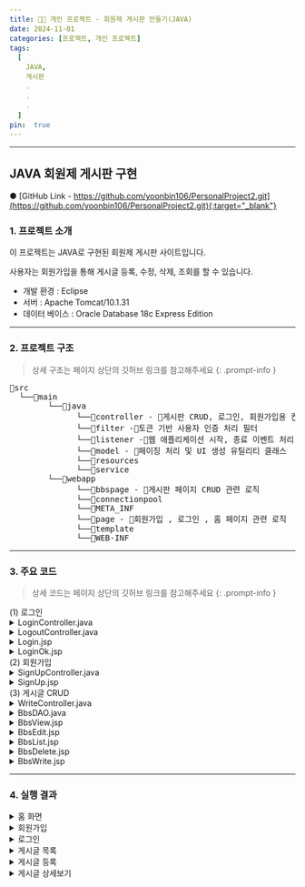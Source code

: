 ```yaml
---
title: 🧑‍💻 개인 프로젝트 - 회원제 게시판 만들기(JAVA)
date: 2024-11-01
categories: [프로젝트, 개인 프로젝트]
tags:
  [
    JAVA,
    게시판
    .
    .
    .
  ]
pin:  true
---
```


---

## <span class="centered-title">**JAVA 회원제 게시판 구현**</span>

● [GitHub Link - https://github.com/yoonbin106/PersonalProject2.git](https://github.com/yoonbin106/PersonalProject2.git){:target="_blank"}

### <span class="larger-text">1. **프로젝트 소개**</span>

이 프로젝트는 JAVA로 구현된 회원제 게시판 사이트입니다.

사용자는 회원가입을 통해 게시글 등록, 수정, 삭제, 조회를 할 수 있습니다.

- 개발 환경 : Eclipse
- 서버 : Apache Tomcat/10.1.31
- 데이터 베이스 : Oracle Database 18c Express Edition

---

### <span class="larger-text">2. **프로젝트 구조**</span>
> 상세 구조는 페이지 상단의 깃허브 링크를 참고해주세요
{: .prompt-info }

<pre class = "structure">
📁src
&nbsp;&nbsp;└──📁main
    &nbsp;&nbsp;&nbsp;&nbsp;└──📁java
          &nbsp;&nbsp;&nbsp;&nbsp;└──📁controller - 📄게시판 CRUD, 로그인, 회원가입용 컨트롤러
          &nbsp;&nbsp;&nbsp;&nbsp;└──📁filter -📄토큰 기반 사용자 인증 처리 필터
          &nbsp;&nbsp;&nbsp;&nbsp;└──📁listener -📄웹 애플리케이션 시작, 종료 이벤트 처리 리스너
          &nbsp;&nbsp;&nbsp;&nbsp;└──📁model - 📄페이징 처리 및 UI 생성 유틸리티 클래스
          &nbsp;&nbsp;&nbsp;&nbsp;└──📁resources
          &nbsp;&nbsp;&nbsp;&nbsp;└──📁service
    &nbsp;&nbsp;&nbsp;&nbsp;└──📁webapp
          &nbsp;&nbsp;&nbsp;&nbsp;└──📁bbspage - 📄게시판 페이지 CRUD 관련 로직 
          &nbsp;&nbsp;&nbsp;&nbsp;└──📁connectionpool
          &nbsp;&nbsp;&nbsp;&nbsp;└──📁META_INF
          &nbsp;&nbsp;&nbsp;&nbsp;└──📁page - 📄회원가입 , 로그인 , 홈 페이지 관련 로직
          &nbsp;&nbsp;&nbsp;&nbsp;└──📁template 
          &nbsp;&nbsp;&nbsp;&nbsp;└──📁WEB-INF
</pre>

---

### <span class="larger-text">3. **주요 코드**</span>

> 상세 코드는 페이지 상단의 깃허브 링크를 참고해주세요
{: .prompt-info }

<div class="little-one">
<span class="little-title">(1) 로그인</span>
</div>
<details>
<summary class="custom-summary2">LoginController.java</summary>
<div class = "toggle-content">
<pre class = "code-box">
<code class = "language-java">
package controller.login;

import java.io.IOException;

import jakarta.servlet.ServletException;
import jakarta.servlet.annotation.WebServlet;
import jakarta.servlet.http.Cookie;
import jakarta.servlet.http.HttpServlet;
import jakarta.servlet.http.HttpServletRequest;
import jakarta.servlet.http.HttpServletResponse;
import jakarta.servlet.http.HttpSession;

import model.user.UserDAO;

@WebServlet("/LoginController")
public class LoginController extends HttpServlet {
    private static final long serialVersionUID = 1L;

    protected void doPost(HttpServletRequest request, HttpServletResponse response) throws ServletException, IOException {
        request.setCharacterEncoding("UTF-8");

        String username = request.getParameter("username");
        String password = request.getParameter("password");

        // 간단한 유효성 검사 (비밀번호 확인은 UserDAO에서 처리)
        if (username == null || username.trim().isEmpty() || password == null || password.isEmpty()) {
            handleError(request, response, "아이디와 비밀번호를 모두 입력하세요");
            return;
        }

        UserDAO userDAO = new UserDAO();

        // 아이디와 비밀번호 검증
        if (userDAO.validateUser(username, password)) {
            // 인증 성공 시 토큰 발급
            String token = userDAO.issueToken(username);
            Cookie tokenCookie = new Cookie("token", token);
            tokenCookie.setMaxAge(60 * 60 * 24 * 7); // 쿠키 유효기간 설정 (예: 7일)
            response.addCookie(tokenCookie);

            // HttpSession을 이용하여 username을 세션에 저장
            HttpSession session = request.getSession();
            request.getSession().setAttribute("token", token);
            session.setAttribute("token", token);
            session.setAttribute("username", username);

            // 로그인 성공 후 이동할 페이지로 리다이렉트
            response.sendRedirect(request.getContextPath() + "/page/LoginOk.jsp");
        } else {
            // 인증 실패 시 에러 메시지 출력
            handleError(request, response, "아이디 또는 비밀번호가 잘못되었습니다");
        }
    }

    private void handleError(HttpServletRequest request, HttpServletResponse response, String message) throws ServletException, IOException {
        request.setAttribute("errorMessage", message);
        request.getRequestDispatcher("/page/Login.jsp").forward(request, response);
    }
}
</code>
</pre>
</div>
</details>
<details>
<summary class="custom-summary2">LogoutController.java</summary>
<div class = "toggle-content">
<pre class = "code-box">
<code class = "language-java">
package controller.login;

import java.io.IOException;

import jakarta.servlet.ServletException;
import jakarta.servlet.annotation.WebServlet;
import jakarta.servlet.http.Cookie;
import jakarta.servlet.http.HttpServlet;
import jakarta.servlet.http.HttpServletRequest;
import jakarta.servlet.http.HttpServletResponse;

@WebServlet("/LogoutController")
public class LogoutController extends HttpServlet {
    private static final long serialVersionUID = 1L;

    protected void doPost(HttpServletRequest request, HttpServletResponse response) throws ServletException, IOException {
        // 세션 및 쿠키 초기화
        request.getSession().invalidate(); // 세션 무효화
        
        // 토큰 쿠키 삭제
        Cookie[] cookies = request.getCookies();
        if (cookies != null) {
            for (Cookie cookie : cookies) {
                if (cookie.getName().equals("token")) {
                    cookie.setMaxAge(0); // 쿠키 유효기간을 0으로 설정하여 삭제
                    response.addCookie(cookie);
                    break;
                }
            }
        }

        // 로그아웃 후 리다이렉트
        response.sendRedirect(request.getContextPath() + "/page/Login.jsp");
    }

    protected void doGet(HttpServletRequest request, HttpServletResponse response) throws ServletException, IOException {
        doPost(request, response); // GET 요청을 POST로 전환하여 처리
    }
}
</code>
</pre>
</div>
</details>

<details>
<summary class="custom-summary2">Login.jsp</summary>
<div class = "toggle-content">
<pre class = "code-box">
<code class = "language-java">
&lt;%@ page language=&quot;java&quot; contentType=&quot;text/html; charset=UTF-8&quot; pageEncoding=&quot;UTF-8&quot; %&gt;
&lt;%@ taglib prefix=&quot;c&quot; uri=&quot;http://java.sun.com/jsp/jstl/core&quot; %&gt;

&lt;!DOCTYPE html&gt;
&lt;html&gt;
&lt;head&gt;
    &lt;jsp:include page=&quot;/template/Config.jsp&quot; /&gt;
    &lt;title&gt;Login&lt;/title&gt;
    &lt;script&gt;
        document.addEventListener(&#39;DOMContentLoaded&#39;, function() {
            var errorMsg = &#39;&lt;%= request.getAttribute(&quot;errorMsg&quot;) %&gt;&#39;;
            if (errorMsg &amp;&amp; errorMsg !== &#39;null&#39;) {
                alert(errorMsg);
            }
        });
    &lt;/script&gt;
&lt;/head&gt;
&lt;body&gt;
    &lt;div class=&quot;container&quot;&gt;
        &lt;div class=&quot;container-fluid&quot;&gt;
            &lt;jsp:include page=&quot;/template/Header.jsp&quot; /&gt;
            &lt;div class=&quot;p-5 bg-success text-white&quot;&gt;
                &lt;h1 style=&quot;font-weight: bold;&quot;&gt;로그인&lt;/h1&gt;
            &lt;/div&gt;
            &lt;fieldset class=&quot;border rounded-3 p-3 text-center mt-3 mb-3&quot;&gt;
                &lt;legend class=&quot;float-none w-auto px-3&quot; style=&quot;font-weight: bold;&quot;&gt;로그인 정보를 입력하세요&lt;/legend&gt;
                &lt;form class=&quot;needs-validation&quot; action=&quot;${pageContext.request.contextPath}/LoginController&quot; method=&quot;post&quot;&gt;
                    &lt;div class=&quot;row justify-content-center&quot;&gt;
                        &lt;div class=&quot;col-md-8&quot;&gt;
                            &lt;div class=&quot;row mb-3&quot;&gt;
                                &lt;div class=&quot;col-md-4 mb-2 mt-5 d-flex align-items-center justify-content-md-end&quot;&gt;
                                    &lt;label for=&quot;username&quot; class=&quot;form-label&quot; style=&quot;font-weight: bold;&quot;&gt;아이디&lt;/label&gt;
                                &lt;/div&gt;
                                &lt;div class=&quot;col-md-6 mb-3 mt-5&quot;&gt;
                                    &lt;input type=&quot;text&quot; class=&quot;form-control&quot; id=&quot;username&quot; placeholder=&quot;아이디 입력&quot; name=&quot;username&quot; value=&quot;${param.username}&quot;&gt;
                                &lt;/div&gt;
                            &lt;/div&gt;

                            &lt;div class=&quot;row mb-3&quot;&gt;
                                &lt;div class=&quot;col-md-4 mb-2 mt-3 d-flex align-items-center justify-content-md-end&quot;&gt;
                                    &lt;label for=&quot;password&quot; class=&quot;form-label&quot; style=&quot;font-weight: bold;&quot;&gt;비밀번호&lt;/label&gt;
                                &lt;/div&gt;
                                &lt;div class=&quot;col-md-6 mb-3 mt-3&quot;&gt;
                                    &lt;input type=&quot;password&quot; class=&quot;form-control&quot; id=&quot;password&quot; placeholder=&quot;비밀번호 입력&quot; name=&quot;password&quot;&gt;
                                &lt;/div&gt;
                            &lt;/div&gt;

                            &lt;div class=&quot;row mb-3&quot;&gt;
                                &lt;div class=&quot;col-md-12&quot;&gt;
                                    &lt;button type=&quot;submit&quot; class=&quot;btn btn-dark&quot;&gt;로그인&lt;/button&gt;
                                &lt;/div&gt;
                            &lt;/div&gt;

                            &lt;c:if test=&quot;${not empty errorMessage}&quot;&gt;
                                &lt;div class=&quot;row mb-3&quot;&gt;
                                    &lt;div class=&quot;col-md-12 d-flex justify-content-center&quot;&gt;
                                        &lt;div class=&quot;alert alert-danger&quot; style=&quot;max-width: 50%; padding: 20px;&quot;&gt;
                                            ${errorMessage}
                                        &lt;/div&gt;
                                    &lt;/div&gt;
                                &lt;/div&gt;
                            &lt;/c:if&gt;

                        &lt;/div&gt;
                    &lt;/div&gt;
                &lt;/form&gt;
            &lt;/fieldset&gt;
            &lt;jsp:include page=&quot;/template/Footer.jsp&quot; /&gt;
        &lt;/div&gt;
    &lt;/div&gt;
&lt;/body&gt;
&lt;/html&gt;
</code>
</pre>
</div>
</details>

<details>
<summary class="custom-summary2">LoginOk.jsp</summary>
<div class = "toggle-content">
<pre class = "code-box">
<code class = "language-java">
&lt;%@ page language=&quot;java&quot; contentType=&quot;text/html; charset=UTF-8&quot; pageEncoding=&quot;UTF-8&quot;%&gt;
&lt;%@ taglib prefix=&quot;c&quot; uri=&quot;http://java.sun.com/jsp/jstl/core&quot; %&gt;
&lt;!DOCTYPE html&gt;
&lt;html&gt;
&lt;head&gt;
    &lt;jsp:include page=&quot;/template/Config.jsp&quot;/&gt;
    &lt;title&gt;LoginOk.jsp&lt;/title&gt;
    &lt;script&gt;
        // 클라이언트 측 JavaScript 코드 작성
        var token = &#39;${sessionScope.token}&#39;;
        localStorage.setItem(&#39;token&#39;, token); // 예: 로컬 스토리지에 토큰 저장
    &lt;/script&gt;
&lt;/head&gt;
&lt;body&gt;
    &lt;div class=&quot;container&quot;&gt;
        &lt;div class=&quot;container-fluid&quot;&gt;
            &lt;jsp:include page=&quot;/template/Header.jsp&quot;/&gt;
            
            &lt;!-- 컨텐츠 시작 --&gt;    
            &lt;div class=&quot;p-5 bg-success text-white&quot;&gt;
                &lt;h1 style=&quot;font-weight:bold;&quot;&gt;로그인 성공&lt;/h1&gt;
            &lt;/div&gt;    
            
            &lt;fieldset class=&quot;border rounded-3 p-3 text-center mt-3 mb-3&quot;&gt;
                &lt;h3 class=&quot;display-6&quot; style=&quot;font-weight:bold;&quot;&gt;${sessionScope.username}님 환영합니다!&lt;/h3&gt;
                
                &lt;div class=&quot;row mt-4&quot;&gt;
                    &lt;div class=&quot;col-md-12&quot;&gt;
                        &lt;h5&gt;상단 메뉴를 통해 이동해주세요&lt;/h5&gt;
                    &lt;/div&gt;
                &lt;/div&gt;
            &lt;/fieldset&gt;        
            &lt;!-- 컨텐츠 끝 --&gt;
            
            &lt;jsp:include page=&quot;/template/Footer.jsp&quot;/&gt;        
        &lt;/div&gt;&lt;!-- container-fluid --&gt;
    &lt;/div&gt;&lt;!-- container --&gt;
    
    &lt;script&gt;
        document.getElementById(&#39;boardBtn&#39;).addEventListener(&#39;click&#39;, function() {
            window.location.href = &#39;${pageContext.request.contextPath}/BoardController&#39;; // 게시판 페이지 경로로 변경
        });
    &lt;/script&gt;
&lt;/body&gt;
&lt;/html&gt;
</code>
</pre>
</div>
</details>
<div class="little">
<span class="little-title">(2) 회원가입</span>
</div>

<details>
<summary class="custom-summary2">SignUpController.java</summary>
<div class = "toggle-content">
<pre class = "code-box">
<code class = "language-java">
package controller.signup;

import java.io.IOException;

import jakarta.servlet.ServletException;
import jakarta.servlet.annotation.WebServlet;
import jakarta.servlet.http.HttpServlet;
import jakarta.servlet.http.HttpServletRequest;
import jakarta.servlet.http.HttpServletResponse;
import model.user.UserDAO;
import model.user.UserDTO;

@WebServlet("/SignUpController")
public class SignUpController extends HttpServlet {
    private static final long serialVersionUID = 1L;

    protected void doPost(HttpServletRequest request, HttpServletResponse response) throws ServletException, IOException {
        request.setCharacterEncoding("UTF-8");

        String username = request.getParameter("username");
        String password = request.getParameter("password");
        String passwordConfirm = request.getParameter("passwordConfirm");
        String gender = request.getParameter("gender");
        String[] interests = request.getParameterValues("interests");
        String grade = request.getParameter("grade");
        String self = request.getParameter("self");
        String token = request.getParameter("token");

        // 유효성 검사
        if (username == null || username.trim().isEmpty()) {
            handleError(request, response, "아이디를 입력하세요");
            return;
        }

        if (password == null || password.isEmpty()) {
            handleError(request, response, "비밀번호를 입력하세요");
            return;
        }

        if (!password.equals(passwordConfirm)) {
            handleError(request, response, "비밀번호를 다시 한번 확인해 주세요");
            return;
        }

        if (gender == null || gender.isEmpty()) {
            handleError(request, response, "성별을 선택하세요");
            return;
        }

        if (interests == null || interests.length < 2) {
            handleError(request, response, "관심사항은 2개 이상 선택하세요");
            return;
        }

        if (grade == null || grade.isEmpty()) {
            handleError(request, response, "학력을 선택하세요");
            return;
        }

        if (self == null || self.trim().isEmpty()) {
            handleError(request, response, "자기소개를 입력하세요");
            return;
        }

        // 중복 체크
        UserDAO userDAO = new UserDAO();
        if (userDAO.checkUsernameExists(username)) {
            handleError(request, response, "중복된 아이디가 있습니다. 다른 아이디를 사용해주세요");
            return;
        }

        // 유효성 검사를 모두 통과하면 UserDTO 객체를 생성하고 저장
        UserDTO user = new UserDTO(username, password, passwordConfirm, gender, interests, grade, self, token);

        if (userDAO.saveUser(user)) {
            // 성공적으로 저장된 경우
        	request.setAttribute("username", username);
            request.getRequestDispatcher("/page/SignUpOk.jsp").forward(request, response);
        } else {
            // 저장 실패한 경우
            handleError(request, response, "회원가입에 실패했습니다. 다시 시도해주세요.");
        }
    }

    // 오류 발생 시 처리 메서드
    private void handleError(HttpServletRequest request, HttpServletResponse response, String message) throws ServletException, IOException {
        request.setAttribute("modalMessage", message);
        request.getRequestDispatcher("/page/SignUp.jsp").forward(request, response);
    }
}
</code>
</pre>
</div>
</details>

<details>
<summary class="custom-summary2">SignUp.jsp</summary>
<div class = "toggle-content">
<pre class = "code-box">
<code class = "language-java">
&lt;%@page import=&quot;java.util.Arrays&quot;%&gt;
&lt;%@ page language=&quot;java&quot; contentType=&quot;text/html; charset=UTF-8&quot; pageEncoding=&quot;UTF-8&quot;%&gt;
&lt;%@ taglib prefix=&quot;c&quot; uri=&quot;http://java.sun.com/jsp/jstl/core&quot;%&gt;
&lt;!DOCTYPE html&gt;
&lt;html&gt;
&lt;head&gt;
&lt;jsp:include page=&quot;/template/Config.jsp&quot; /&gt;
&lt;script src=&quot;https://code.jquery.com/jquery-3.6.0.min.js&quot;&gt;&lt;/script&gt;
&lt;link
    href=&quot;https://cdn.jsdelivr.net/npm/bootstrap@5.3.3/dist/css/bootstrap.min.css&quot;
    rel=&quot;stylesheet&quot;&gt;
&lt;script
    src=&quot;https://cdn.jsdelivr.net/npm/bootstrap@5.3.3/dist/js/bootstrap.bundle.min.js&quot;&gt;&lt;/script&gt;
&lt;title&gt;SignUp.jsp&lt;/title&gt;
&lt;/head&gt;
&lt;body&gt;

    &lt;div class=&quot;container&quot;&gt;
        &lt;div class=&quot;container-fluid&quot;&gt;
            &lt;jsp:include page=&quot;/template/Header.jsp&quot; /&gt;

            &lt;!-- 회원가입 양식 시작 --&gt;
            &lt;div class=&quot;p-5 bg-success text-white mb-3&quot;&gt;
                &lt;h1 style=&quot;font-weight: bold;&quot;&gt;회원가입&lt;/h1&gt;
            &lt;/div&gt;
            &lt;form action=&quot;signup.do&quot; method=&quot;post&quot; class=&quot;needs-validation&quot; novalidate&gt;
                &lt;div class=&quot;form-group&quot;&gt;
                    &lt;label for=&quot;username&quot;&gt;사용자 이름&lt;/label&gt;
                    &lt;input type=&quot;text&quot; class=&quot;form-control&quot; id=&quot;username&quot; name=&quot;username&quot; required&gt;
                    &lt;div class=&quot;invalid-feedback&quot;&gt;사용자 이름을 입력하세요.&lt;/div&gt;
                &lt;/div&gt;

                &lt;div class=&quot;form-group&quot;&gt;
                    &lt;label for=&quot;email&quot;&gt;이메일&lt;/label&gt;
                    &lt;input type=&quot;email&quot; class=&quot;form-control&quot; id=&quot;email&quot; name=&quot;email&quot; required&gt;
                    &lt;div class=&quot;invalid-feedback&quot;&gt;유효한 이메일을 입력하세요.&lt;/div&gt;
                &lt;/div&gt;

                &lt;div class=&quot;form-group&quot;&gt;
                    &lt;label for=&quot;password&quot;&gt;비밀번호&lt;/label&gt;
                    &lt;input type=&quot;password&quot; class=&quot;form-control&quot; id=&quot;password&quot; name=&quot;password&quot; required&gt;
                    &lt;div class=&quot;invalid-feedback&quot;&gt;비밀번호를 입력하세요.&lt;/div&gt;
                &lt;/div&gt;

                &lt;button type=&quot;submit&quot; class=&quot;btn btn-primary mt-3&quot;&gt;회원가입&lt;/button&gt;
            &lt;/form&gt;
            &lt;!-- 회원가입 양식 끝 --&gt;

        &lt;/div&gt;
    &lt;/div&gt;

&lt;/body&gt;
&lt;/html&gt;
</code>
</pre>
</div>
</details>

<div class="little">
<span class="little-title">(3) 게시글 CRUD</span>
</div>

<details>
<summary class="custom-summary2">WriteController.java</summary>
<div class = "toggle-content">
<pre class = "code-box">
<code class = "language-java">
package controller.bbs;

import java.io.IOException;
import java.io.PrintWriter;

import jakarta.servlet.ServletContext;
import jakarta.servlet.ServletException;
import jakarta.servlet.annotation.WebServlet;
import jakarta.servlet.http.HttpServlet;
import jakarta.servlet.http.HttpServletRequest;
import jakarta.servlet.http.HttpServletResponse;
import jakarta.servlet.http.HttpSession;
import model.bbs.BbsDAO;
import model.bbs.BbsDTO;

@WebServlet("/WriteController")
public class WriteController extends HttpServlet {
    private static final long serialVersionUID = 1L;

    protected void doPost(HttpServletRequest request, HttpServletResponse response) throws ServletException, IOException {
        HttpSession session = request.getSession();
        String username = (String) session.getAttribute("username");
        String token = (String) session.getAttribute("token");

        response.setContentType("text/html; charset=UTF-8");
        PrintWriter out = response.getWriter();

        // 사용자 아이디가 없으면 로그인 페이지로 이동
        if (username == null || username.isEmpty() || token == null || token.isEmpty()) {
            response.sendRedirect("/YoonSeongBinProj2/page/Login.jsp");
        } else {
            // 제목과 내용을 파라미터에서 가져오기
            String title = request.getParameter("title");
            String content = request.getParameter("content");

            // 제목이나 내용이 비어있는 경우
            if (title == null || title.trim().isEmpty() || content == null || content.trim().isEmpty()) {
                out.println("<script>");
                out.println("alert('제목과 내용을 입력해주세요.');");
                out.println("history.back();"); // 이전 페이지로 돌아가기
                out.println("</script>");
            } else {
                // 게시글 등록 로직
                ServletContext application = getServletContext();
                BbsDTO item = new BbsDTO();
                item.setContent(content);
                item.setTitle(title);
                item.setUsername(username);
                
              
                
                BbsDAO dao = new BbsDAO(application);
                int affected = dao.insert(item);
                dao.close();

                if (affected > 0) {
                    out.println("<script>");
                    out.println("alert('게시글 등록이 완료되었습니다');");
                    out.println("location.href='/YoonSeongBinProj2/bbspage/BbsList.jsp';"); // 게시글 목록 페이지로 이동
                    out.println("</script>");
                } else {
                    out.println("<script>");
                    out.println("alert('게시글 등록에 실패하였습니다. 다시 시도해주세요');");
                    out.println("history.back();"); // 이전 페이지로 돌아가기
                    out.println("</script>");
                }
            }
        }
    }

    protected void doGet(HttpServletRequest request, HttpServletResponse response) throws ServletException, IOException {
        doPost(request, response);
    }
}
</code>
</pre>
</div>
</details>

<details>
<summary class="custom-summary2">BbsDAO.java</summary>
<div class = "toggle-content">
<pre class = "code-box">
<code class = "language-java">
package model.bbs;

import java.sql.Connection;

import java.sql.PreparedStatement;
import java.sql.ResultSet;
import java.sql.SQLException;
import java.util.ArrayList;
import java.util.HashMap;
import java.util.List;
import java.util.Map;


import javax.naming.Context;
import javax.naming.InitialContext;
import javax.naming.NamingException;
import javax.sql.DataSource;

import jakarta.servlet.ServletContext;

import service.DAOService;

//DAO(Data Access Object):데이타에 접근해서 CRUD작업을 수행하는 업무처리 로직을 갖고 있는 객체
public class BbsDAO2 implements DAOService&lt;BbsDTO&gt; {

	//필드]
	private Connection conn;
	private ResultSet rs;
	private PreparedStatement psmt;
	
	//생성자]
	public BbsDAO2(ServletContext context) {
	    try {
	        Context initContext = new InitialContext();
	        Context envContext = (Context) initContext.lookup("java:comp/env");
	        DataSource dataSource = (DataSource) envContext.lookup("jdbc/ICTUSER");
	        conn = dataSource.getConnection();
	    } catch (NamingException | SQLException e) {
	        e.printStackTrace();
	    }
	}
	
	//자원반납용]
	@Override
	public void close() {
		try {
			if(rs !=null) rs.close();
			if(psmt !=null) psmt.close();
			if(conn !=null) conn.close();
		}
		catch(SQLException e) {}
	}/////
	//전체 목록 가져오기]
	/*
	 * 페이징 로직 추가하기
	 * DAO에서 할일
	 * 1. 전체 목록 쿼리를 구간 쿼리 혹은 RANK()함수로 변경
	 * 2. 총 레코드수 구하는 메소드 추가	
	 * JSP에서는 
	 * List.jsp에 페이징 관련 코드 추가
	 */
	public List&lt;BbsDTO&gt; findAll(Map&lt;String, String&gt; map) {
	    List&lt;BbsDTO&gt; items = new ArrayList&lt;&gt;();

	    String sql = "SELECT b.id, b.title, b.content, b.hitcount, b.postdate, b.username "
	               + "FROM bbs b ";

	    // 검색 조건 추가
	    if (map.get("searchColumn") != null) {
	        if ("username".equals(map.get("searchColumn"))) {
	            sql += "WHERE b.username LIKE '%" + map.get("searchWord") + "%' ";
	        } else {
	            sql += "WHERE " + map.get("searchColumn") + " LIKE '%" + map.get("searchWord") + "%' ";
	        }
	    }

	    sql += "ORDER BY b.id DESC";

	    try {
	        psmt = conn.prepareStatement(sql);
	        rs = psmt.executeQuery();

	        while (rs.next()) {
	            BbsDTO item = new BbsDTO();
	            item.setId(rs.getInt("id"));
	            item.setTitle(rs.getString("title"));
	            item.setContent(rs.getString("content"));
	            item.setHitCount(rs.getInt("hitcount"));
	            item.setPostDate(rs.getDate("postdate"));
	            item.setUsername(rs.getString("username"));

	            items.add(item);
	        }
	    } catch (SQLException e) {
	        e.printStackTrace();
	    } finally {
	        // 자원 해제
	        close();
	    }

	    return items;
	}

	//총 레코드 수 얻기용
	@Override
	public int getTotalRecordCount(Map&lt;String,String&gt; map) {
		int totalRecordCount=0;
		String sql="SELECT COUNT(*) FROM bbs b JOIN users u ON b.username=u.username ";
		//검색시 아래 쿼리 추가
		if(map !=null && map.get("searchColumn") !=null) {
			sql+=" WHERE "+map.get("searchColumn") + " LIKE '%"+map.get("searchWord")+"%' ";
		}
		try {
			psmt = conn.prepareStatement(sql);
			rs = psmt.executeQuery();
			rs.next();
			totalRecordCount= rs.getInt(1);
		}
		catch(SQLException e) {e.printStackTrace();}
		return totalRecordCount;
	}//////////////////
	//상세보기용-레코드 하나 조회
	@Override
	public BbsDTO findById(String ... params) {
		BbsDTO item=null;
		
		try {
			
			//목록에서 넘어온 경우에만
			if(params.length &gt;=2 && params[1].toUpperCase().startsWith("BBSLIST")) {
				//조회수 증가
				psmt = conn.prepareStatement("UPDATE bbs SET hitcount= hitcount+1 WHERE id=?");
				psmt.setString(1, params[0]);
				psmt.executeUpdate();
			}
				
			//레코드 하나 조회
			psmt = conn.prepareStatement("SELECT b.*,name FROM bbs b JOIN users u ON b.username=u.username WHERE id=?");
			psmt.setString(1, params[0]);
			rs = psmt.executeQuery();
			if(rs.next()) {
				item = new BbsDTO();
				item.setContent(rs.getString(4));
				item.setHitCount(rs.getInt(5));
				item.setId(rs.getInt(1));
				item.setPostDate(rs.getDate(6));
				item.setTitle(rs.getString(3));
				item.setUsername(rs.getString(2));
			}
		}
		catch(SQLException e) {e.printStackTrace();}
		return item;
	}
	//이전글/다음글 조회
	public Map&lt;String, BbsDTO&gt; prevNext(String curentId){
		Map&lt;String, BbsDTO&gt; map = new HashMap&lt;&gt;();
		try {
			//이전글 얻기]
			psmt = conn.prepareStatement("SELECT id,title FROM bbs WHERE id=(SELECT MAX(id) FROM bbs WHERE id &lt; ?)");
			psmt.setString(1,curentId);
			rs = psmt.executeQuery();
			if(rs.next()) {
				map.put("PREV", new BbsDTO(rs.getLong(1), null, rs.getString(2), null, 0, null));
			}
			
			//다음글 얻기]
			psmt = conn.prepareStatement("SELECT id,title FROM bbs WHERE id=(SELECT MIN(id) FROM bbs WHERE id &gt; ?)");
			psmt.setString(1,curentId);
			rs = psmt.executeQuery();
			if(rs.next()) {
				map.put("NEXT", new BbsDTO(rs.getLong(1), null, rs.getString(2), null, 0, null));
			}
			
		}
		catch(SQLException e) {e.printStackTrace();}
		
		return map;
	}	
	
	//입력용
	@Override
	public int insert(BbsDTO dto) {
		int affected=0;
		try {
			psmt = conn.prepareStatement("INSERT INTO BBS VALUES(SEQ_BBS.NEXTVAL,?,?,?,DEFAULT,DEFAULT)");
			psmt.setString(1, dto.getUsername());
			psmt.setString(2, dto.getTitle());
			psmt.setString(3, dto.getContent());
			affected=psmt.executeUpdate();
			
			rs = psmt.getGeneratedKeys();
			if (rs.next()) {
			    dto.setId(rs.getLong(1)); // 삽입된 ID를 DTO에 설정
			}
			
		}
		catch(SQLException e) {e.printStackTrace();}
		return affected;
	}////////////

	@Override
	public int update(BbsDTO dto) {
		int affected=0;
		try {
			psmt = conn.prepareStatement("UPDATE bbs SET title=?,content=? WHERE id=?");
			psmt.setLong(3, dto.getId());
			psmt.setString(1, dto.getTitle());
			psmt.setString(2, dto.getContent());
			affected=psmt.executeUpdate();
			
		}
		catch(SQLException e) {e.printStackTrace();}
		return affected;
	}
	//삭제용
	@Override
	public int delete(BbsDTO dto) {
		int affected=0;
		try {
			psmt = conn.prepareStatement("DELETE FROM bbs WHERE id=?");
			psmt.setLong(1, dto.getId());
			affected = psmt.executeUpdate();
		}
		catch(SQLException e) {e.printStackTrace();}
		return affected;
	}
	
	//회원여부 판단용]
	public boolean isUser(String username,String password) {
		try {
			psmt = conn.prepareStatement("SELECT COUNT(*) FROM users WHERE username=? AND password=?");
			psmt.setString(1, username);
			psmt.setString(2, password);
			rs = psmt.executeQuery();
			rs.next();
			if(rs.getInt(1)==0) return false;
		
		}
		catch(SQLException e) {
			e.printStackTrace();
			return false;
		}
		return true;
	}

}////
</code>
</pre>
</div>
</details>

<details>
<summary class="custom-summary2">BbsView.jsp</summary>
<div class = "toggle-content">
<pre class = "code-box">
<code class = "language-java">
&lt;%@page import="model.PagingUtil"%&gt;
&lt;%@page import="java.util.Map"%&gt;
&lt;%@page import="model.bbs.BbsDTO"%&gt;
&lt;%@page import="java.util.List"%&gt;
&lt;%@page import="model.bbs.BbsDAO"%&gt;
&lt;%@ page language="java" contentType="text/html; charset=UTF-8"
	pageEncoding="UTF-8"%&gt;
&lt;!--  로그인 여부 판단:필터 사용시 아래 주석처리 --&gt;
&lt;%-- &lt;jsp:include page="/common/IsUser.jsp" /&gt;--%&gt;

&lt;%
	//1]파라미터(키값) 받기
	long id = Long.parseLong(request.getParameter("id"));
	//현재 페이지번호 받기
	 String nowPageParam = request.getParameter(PagingUtil.NOWPAGE);
    int nowPage = (nowPageParam != null && !nowPageParam.isEmpty()) ? Integer.parseInt(nowPageParam) : 1;
	//페이지 사이즈 -삭제용
	 String pageSizeParam = request.getParameter(PagingUtil.PAGE_SIZE);
    int pageSize = (pageSizeParam != null && !pageSizeParam.isEmpty()) ? Integer.parseInt(pageSizeParam) : 10;
	//검색시
	String searchColumn = request.getParameter("searchColumn");
	String searchWord = request.getParameter("searchWord");
	String searchQuery="";
	if( searchColumn !=null && searchWord.length() !=0){		
		searchQuery=String.format("searchColumn=%s&searchWord=%s&", searchColumn,searchWord);
		
	}
	
	//2]CRUD작업용 BBSDao생성
	BbsDAO dao = new BbsDAO(application);
	//이전 페이지명 얻기:List.jsp에서 뷰로 올때만 조회수 증가 하기 위함
	//물론 파라미터 전달로 판단해도 됨.
	
	String referer=request.getHeader("referer");
	//System.out.println("이전 페이지:"+referer);//http://localhost:8080/JspNServletProj/bbs08/List.jsp
	String prevPage = referer.substring(referer.lastIndexOf("/")+1);
	//레코드 하나 가져오기
	BbsDTO item= dao.findById(String.valueOf(id),prevPage);	
	if(item==null){
		out.println("&lt;script&gt;");
		out.println("alert('유효하지 않는 글 번호입니다');");
		out.println("history.back();");
		out.println("&lt;/script&gt;");
		dao.close();
		return;
		
	}
	//내용 줄바꿈 처리
	item.setContent(item.getContent().replace("\r\n", "&lt;br/&gt;"));
	//이전글/다음글 조회
	Map&lt;String,BbsDTO&gt; map= dao.prevNext(String.valueOf(id));	
	dao.close();
%&gt;

&lt;%
    // 쿠키에서 토큰 가져오기
    Cookie[] cookies = request.getCookies();
    String token = null;
    if (cookies != null) {
        for (Cookie cookie : cookies) {
            if ("token".equals(cookie.getName())) {
                token = cookie.getValue();
                break;
            }
        }
    }

    // 세션에서 사용자 이름 가져오기
    String username = (String) session.getAttribute("username");

    // 토큰 유효성 검사
    boolean isValidToken = false;
    if (username != null && token != null) {
        model.user.UserDAO userDAO = new model.user.UserDAO();
        isValidToken = userDAO.validateToken(username, token);
        
        if (!isValidToken) {
            // 토큰이 유효하지 않다면 세션 무효화 및 쿠키 삭제
            session.invalidate();
            Cookie tokenCookie = new Cookie("token", null);
            tokenCookie.setMaxAge(0);
            response.addCookie(tokenCookie);
            username = null; // 비로그인 상태로 설정
        }
    } else {
        // 사용자 이름이나 토큰이 없으면 비로그인 상태로 처리
        username = null;
    }
%&gt;

&lt;!DOCTYPE html&gt;
&lt;html&gt;
&lt;head&gt;
&lt;%--@ include file="/template/Config.jsp" --%&gt;
&lt;jsp:include page="/template/Config.jsp" /&gt;
&lt;title&gt;BbsView.jsp&lt;/title&gt;
&lt;style&gt;
th.bg-dark.text-white {
	text-align: center;
}
&lt;/style&gt;
&lt;script&gt;
    function isDelete(){
        var pageSize = "&lt;%=pageSize %&gt;";
        if(pageSize === null || pageSize === "") {
            pageSize = "10"; // 기본값 설정
        }
        if(confirm("정말로 삭제하시겠습니까?")){
            location.replace("/YoonSeongBinProj2/bbspage/BbsDelete.jsp?id=&lt;%=item.getId()%&gt;&&lt;%=PagingUtil.NOWPAGE %&gt;=&lt;%=nowPage%&gt;&&lt;%=PagingUtil.PAGE_SIZE %&gt;=" + pageSize);
        }
    }
&lt;/script&gt;
&lt;/head&gt;
&lt;body&gt;
	&lt;div class="container"&gt;
		&lt;div class="container-fluid"&gt;
			&lt;%--@ include file="/template/Header.jsp" --%&gt;
			&lt;jsp:include page="/template/Header.jsp" /&gt;

			&lt;!-- 컨텐츠 시작 --&gt;
			&lt;div class="p-5 bg-success text-white"&gt;
				&lt;h1 style="font-weight:bold"&gt;작성글 상세 보기&lt;/h1&gt;
			&lt;/div&gt;
			&lt;fieldset class="border rounded-3 p-3 text-center mt-2"&gt;
			&lt;table class="table table-hover"&gt;
				&lt;tbody&gt;
					&lt;tr &gt;
						&lt;th class="bg-dark w-25 text-white" &gt;번호&lt;/th&gt;
						&lt;td&gt;&lt;%=item.getId() %&gt;&lt;/td&gt;
					&lt;/tr&gt;
					&lt;tr&gt;
						&lt;th class="bg-dark w-25 text-white"&gt;작성자&lt;/th&gt;
						&lt;td&gt;&lt;%=item.getUsername() %&gt;&lt;/td&gt;
					&lt;/tr&gt;
					&lt;tr&gt;
						&lt;th class="bg-dark w-25 text-white"&gt;작성일&lt;/th&gt;
						&lt;td&gt;&lt;%=item.getPostDate() %&gt;&lt;/td&gt;
					&lt;/tr&gt;
					&lt;tr&gt;
						&lt;th class="bg-dark w-25 text-white"&gt;조회수&lt;/th&gt;
						&lt;td&gt;&lt;%=item.getHitCount() %&gt;&lt;/td&gt;
					&lt;/tr&gt;
					&lt;tr&gt;
						&lt;th class="bg-dark w-25 text-white"&gt;제목&lt;/th&gt;
						&lt;td&gt;&lt;%=item.getTitle() %&gt;&lt;/td&gt;
					&lt;/tr&gt;
					&lt;tr&gt;
						&lt;th class="bg-dark text-white" colspan="2"&gt;내용&lt;/th&gt;
					&lt;/tr&gt;
					&lt;tr&gt;
						&lt;td colspan="2"&gt;&lt;%=item.getContent()%&gt;&lt;/td&gt;
					&lt;/tr&gt;

				&lt;/tbody&gt;
			&lt;/table&gt;
			&lt;!-- 이전글/다음글 --&gt;
			&lt;div&gt;
				&lt;table class="table" &gt;
					&lt;tbody&gt;
						
						&lt;tr&gt;
							&lt;td class="text-white bg-dark w-25 text-center" style="font-weight:bold"&gt;다음글&lt;/td&gt;
							&lt;td&gt;
							 &lt;%=map.get("NEXT") == null ? "다음글이 없습니다" : String.format("&lt;a href='/YoonSeongBinProj2/bbspage/BbsView.jsp?id=%s&%s=%s&%s=%s'&gt;%s&lt;/a&gt;",
                        map.get("NEXT").getId(), PagingUtil.NOWPAGE, nowPage, PagingUtil.PAGE_SIZE, pageSize, map.get("NEXT").getTitle()) %&gt;
							&lt;/td&gt;
						&lt;/tr&gt;
						&lt;tr&gt;
							&lt;td class="text-white bg-dark w-25 text-center" style="font-weight:bold"&gt;이전글&lt;/td&gt;
							&lt;td&gt;
							 &lt;%=map.get("PREV") == null ? "이전글이 없습니다" : String.format("&lt;a href='/YoonSeongBinProj2/bbspage/BbsView.jsp?id=%s&%s=%s&%s=%s'&gt;%s&lt;/a&gt;",
                        map.get("PREV").getId(), PagingUtil.NOWPAGE, nowPage, PagingUtil.PAGE_SIZE, pageSize, map.get("PREV").getTitle()) %&gt;
							&lt;/td&gt;
						&lt;/tr&gt;
					&lt;/tbody&gt;
				&lt;/table&gt;
			&lt;/div&gt;
			&lt;!-- 수정/삭제/목록 컨트롤 버튼 --&gt;
			&lt;div class="text-center"&gt;
				
				&lt;% if (isValidToken && username != null && username.equals(item.getUsername())) { %&gt;
				&lt;a href="/YoonSeongBinProj2/bbspage/BbsEdit.jsp?id=&lt;%=item.getId() %&gt;&&lt;%=PagingUtil.NOWPAGE+"="+nowPage %&gt;" class="btn btn-success"&gt;수정&lt;/a&gt; 
				&lt;a href="javascript:isDelete()"	class="btn btn-success" &gt;삭제&lt;/a&gt;				
				&lt;a href="/YoonSeongBinProj2/bbspage/BbsList.jsp?&lt;%=PagingUtil.NOWPAGE+"="+nowPage+"&"+searchQuery %&gt;" class="btn btn-success"&gt;목록&lt;/a&gt;
			 	&lt;% } else { %&gt;
				&lt;a href="/YoonSeongBinProj2/bbspage/BbsList.jsp?&lt;%=PagingUtil.NOWPAGE+"="+nowPage+"&"+searchQuery %&gt;" class="btn btn-success"&gt;목록&lt;/a&gt;
				&lt;%}%&gt;
			&lt;/div&gt;
			&lt;/fieldset&gt;
			&lt;!-- 컨텐츠 끝 --&gt;
			&lt;%--@ include file="/template/Footer.jsp" --%&gt;
			&lt;jsp:include page="/template/Footer.jsp" /&gt;
		&lt;/div&gt;
		&lt;!-- container-fluid --&gt;
	&lt;/div&gt;
	&lt;!--container  --&gt;
&lt;/body&gt;
&lt;/html&gt;

</code>
</pre>
</div>
</details>

<details>
<summary class="custom-summary2">BbsEdit.jsp</summary>
<div class = "toggle-content">
<pre class = "code-box">
<code class = "language-java">
&lt;%@page import="model.PagingUtil"%&gt;
&lt;%@page import="model.bbs.BbsDTO"%&gt;
&lt;%@page import="java.util.List"%&gt;
&lt;%@page import="model.bbs.BbsDAO"%&gt;
&lt;%@ page language="java" contentType="text/html; charset=UTF-8"
	pageEncoding="UTF-8"%&gt;
&lt;!--  로그인 여부 판단:필터 사용시 아래 주석처리 --&gt;
&lt;%-- &lt;jsp:include page="/common/IsUser.jsp" /&gt;--%&gt;
&lt;%
    // 파라미터(id) 값이 존재하고 비어있지 않으면 long 형으로 변환, 아니면 기본값 0L 사용
    String idParam = request.getParameter("id");
    long id = (idParam != null && !idParam.isEmpty()) ? Long.parseLong(idParam) : 0L;

    // 현재 페이지번호 받기
    String nowPage = request.getParameter(PagingUtil.NOWPAGE);
    
    // CRUD 작업용 BbsDao 생성
    BbsDAO dao = new BbsDAO(application);
    
    // 레코드 하나 가져오기
    BbsDTO item = dao.findById(String.valueOf(id));

    // DAO 사용 후 리소스 정리
    dao.close();
%&gt;

&lt;!DOCTYPE html&gt;
&lt;html&gt;
&lt;head&gt;
&lt;%--@ include file="/template/Config.jsp" --%&gt;
&lt;jsp:include page="/template/Config.jsp" /&gt;
&lt;title&gt;BbsEdit.jsp&lt;/title&gt;

&lt;/head&gt;
&lt;body&gt;
	&lt;div class="container"&gt;
		&lt;div class="container-fluid"&gt;
			&lt;%--@ include file="/template/Header.jsp" --%&gt;
			&lt;jsp:include page="/template/Header.jsp" /&gt;

			&lt;!-- 컨텐츠 시작 --&gt;
			&lt;div class="p-5 bg-success text-white mb-3"&gt;
				&lt;h1 style="font-weight: bold;"&gt;회원제 게시판 수정&lt;/h1&gt;
			&lt;/div&gt;
			&lt;fieldset class="border rounded-3 p-3 text-center"&gt;
				&lt;legend class="float-none w-auto px-3" style="font-weight: bold;"&gt;수정할
					제목과 내용을 입력하세요&lt;/legend&gt;
				&lt;form action="/YoonSeongBinProj2/bbspage/BbsEditOk.jsp" method="post"&gt;

					&lt;input type="hidden" name="id" value="&lt;%=id%&gt;" /&gt; &lt;input
						type="hidden" name="&lt;%=PagingUtil.NOWPAGE%&gt;" value="&lt;%=nowPage%&gt;" /&gt;

					&lt;div class="row justify-content-center"&gt;
						&lt;div class="col-md-8"&gt;
							&lt;div class="row mb-3"&gt;

								&lt;div class="col-md-4 mb-2 mt-5 d-flex align-items-center justify-content-md-end"&gt;
									&lt;label for="title" class="form-label" style="font-weight: bold;"&gt;제목&lt;/label&gt;
								&lt;/div&gt;

								&lt;div class="col-md-6 mb-3 mt-5"&gt;
									&lt;input type="text" class="form-control" id="title" placeholder="Enter title" name="title" value="&lt;%=item.getTitle()%&gt;"&gt;
								&lt;/div&gt;
						&lt;/div&gt;
								&lt;div class="row mb-3"&gt;
									&lt;div class="col-md-4 mb-2 mt-4 d-flex justify-content-md-end"&gt;
										&lt;label for="content" class="form-label" style="font-weight: bold;"&gt;내용&lt;/label&gt;
									&lt;/div&gt;

									&lt;div class="col-md-6 mb-3 mt-3"&gt;
										&lt;textarea placeholder="Enter content" class="form-control"
											rows="18" id="content" name="content"&gt;&lt;%=item.getContent()%&gt;&lt;/textarea&gt;
									&lt;/div&gt;
								&lt;/div&gt;

								&lt;div class="row mb-3"&gt;
									&lt;div class="col-md-12"&gt;
										&lt;button type="submit" class="btn btn-dark ml-auto" style="padding: 10px 30px;"&gt;수정&lt;/button&gt;
									&lt;/div&gt;
								&lt;/div&gt;
							&lt;/div&gt;
						
					&lt;/div&gt;
				&lt;/form&gt;
			&lt;/fieldset&gt;

			&lt;!-- 컨텐츠 끝 --&gt;
			&lt;%--@ include file="/template/Footer.jsp" --%&gt;
			&lt;jsp:include page="/template/Footer.jsp" /&gt;
		&lt;/div&gt;
		&lt;!-- container-fluid --&gt;
	&lt;/div&gt;
	&lt;!--container  --&gt;
&lt;/body&gt;
&lt;/html&gt;
</code>
</pre>
</div>
</details>

<details>
<summary class="custom-summary2">BbsList.jsp</summary>
<div class = "toggle-content">
<pre class = "code-box">
<code class = "language-java">
&lt;%@page import="model.PagingUtil"%&gt;
&lt;%@page import="java.util.HashMap"%&gt;
&lt;%@page import="java.util.Map"%&gt;
&lt;%@page import="model.bbs.BbsDTO"%&gt;
&lt;%@page import="java.util.List"%&gt;
&lt;%@page import="model.bbs.BbsDAO"%&gt;
&lt;%@ page language="java" contentType="text/html; charset=UTF-8"
	pageEncoding="UTF-8"%&gt;
&lt;!--  로그인 여부 판단:필터 사용시 아래 주석처리 --&gt;
&lt;%-- &lt;jsp:include page="/common/IsUser.jsp" /&gt;--%&gt;
&lt;%
//검색과 관련된 파라미터 받기
String searchColumn = request.getParameter("searchColumn");
String searchWord = request.getParameter("searchWord");
Map&lt;String, String&gt; map = new HashMap&lt;&gt;();
String linkUrl = request.getContextPath() + "/YoonSeongBinProj2/bbspage/BbsList.jsp?";
String searchQuery = "";
if (searchColumn != null && searchWord != null && !searchWord.isEmpty()) {
	map.put("searchColumn", searchColumn);
	map.put("searchWord", searchWord);
	searchQuery = String.format("searchColumn=%s&searchWord=%s&", searchColumn, searchWord);
	linkUrl += searchQuery;
}
//전체 글 목록 가져오기	
BbsDAO dao = new BbsDAO(application);


map.put(PagingUtil.PAGE_SIZE, this.getInitParameter("PAGE-SIZE"));
map.put(PagingUtil.BLOCK_PAGE, this.getInitParameter("BLOCK-PAGE"));
PagingUtil.setMapForPaging(map, dao, request);
int totalRecordCount = Integer.parseInt(map.get(PagingUtil.TOTAL_RECORD_COUNT));
int pageSize = Integer.parseInt(map.get(PagingUtil.PAGE_SIZE));
int blockPage = Integer.parseInt(map.get(PagingUtil.BLOCK_PAGE));
int nowPage = Integer.parseInt(map.get(PagingUtil.NOWPAGE));
//페이징을 위한 로직 끝
List&lt;BbsDTO&gt; items = dao.findAll(map);

dao.close();
%&gt;


&lt;!DOCTYPE html&gt;
&lt;html&gt;
&lt;head&gt;
&lt;%--@ include file="/template/Config.jsp" --%&gt;
&lt;jsp:include page="/template/Config.jsp" /&gt;
&lt;title&gt;BbsList.jsp&lt;/title&gt;

&lt;/head&gt;
&lt;body&gt;
	&lt;div class="container"&gt;
		&lt;div class="container-fluid"&gt;
			&lt;%--@ include file="/template/Header.jsp" --%&gt;
			&lt;jsp:include page="/template/Header.jsp" /&gt;

			&lt;!-- 컨텐츠 시작 --&gt;
			&lt;div class="p-5 bg-success text-white mb-3"&gt;
				&lt;h1 style="font-weight: bold;"&gt;게시판 목록&lt;/h1&gt;
			&lt;/div&gt;
			&lt;div class="my-2 text-end"&gt;
			 &lt;% String username = (String) session.getAttribute("username");
                   String token = (String) session.getAttribute("token");
                   if (username != null && token != null) { %&gt;
				&lt;a href="BbsWrite.jsp" class="btn btn-danger"&gt;게시글 등록&lt;/a&gt;
				 &lt;% } else {} %&gt;
				  
			&lt;/div&gt;
			&lt;table class="table table-hover text-center"&gt;
				&lt;thead class="table-dark"&gt;
					&lt;tr&gt;
						&lt;th class="col-1"&gt;번호&lt;/th&gt;
						&lt;th class="col-auto"&gt;제목&lt;/th&gt;
						&lt;th class="col-2"&gt;작성자&lt;/th&gt;
						&lt;th class="col-1"&gt;조회수&lt;/th&gt;
						&lt;th class="col-2"&gt;작성일&lt;/th&gt;
					&lt;/tr&gt;
				&lt;/thead&gt;
				&lt;tbody&gt;
					&lt;%
					if (items.isEmpty()) {
					%&gt;
					&lt;tr&gt;
						&lt;td colspan="5"&gt;등록된 글이 없습니다.&lt;/td&gt;
					&lt;/tr&gt;
					&lt;%
					} else {
					int loop = 0;
					for (BbsDTO item : items) {
					%&gt;
					&lt;tr&gt;
						&lt;td&gt;&lt;%=totalRecordCount - (((nowPage - 1) * pageSize) + loop)%&gt;&lt;/td&gt;
						&lt;td class="text-start"&gt;&lt;a
							href="BbsView.jsp?id=&lt;%=item.getId() + "&" + PagingUtil.NOWPAGE + "=" + nowPage + "&" + searchQuery + PagingUtil.PAGE_SIZE + "="
		+ pageSize%&gt;"&gt;&lt;%=item.getTitle()%&gt;&lt;/a&gt;&lt;/td&gt;
						&lt;td&gt;&lt;%=item.getUsername()%&gt;&lt;/td&gt;
						&lt;td&gt;&lt;%=item.getHitCount()%&gt;&lt;/td&gt;
						&lt;td&gt;&lt;%=item.getPostDate()%&gt;&lt;/td&gt;
					&lt;/tr&gt;
					&lt;%
					loop++;
					}
					}
					%&gt;
				&lt;/tbody&gt;
			&lt;/table&gt;
			&lt;!-- 페이징 출력 --&gt;
			&lt;%=PagingUtil.pagingBootStrapStyle(totalRecordCount, pageSize, blockPage, nowPage, linkUrl)%&gt;
			&lt;!-- 검색 UI --&gt;

			&lt;form method="post" class="row justify-content-center"&gt;

				&lt;div class="col-2"&gt;
					&lt;select class="form-control" name="searchColumn"&gt;
						&lt;option value="title"&gt;제목&lt;/option&gt;
						&lt;option value="content"&gt;내용&lt;/option&gt;
						&lt;option value="username"&gt; 작성자&lt;/option&gt;
					&lt;/select&gt;
				&lt;/div&gt;
				&lt;div class="col-5"&gt;
					&lt;input type="text" class="form-control mx-2"
						placeholder="검색어를 입력하세요" name="searchWord" /&gt;
				&lt;/div&gt;
				&lt;div class="col-auto"&gt;
					&lt;button type="submit" class="btn btn-primary"&gt;검색&lt;/button&gt;
				&lt;/div&gt;

			&lt;/form&gt;
			&lt;!-- 컨텐츠 끝 --&gt;
			&lt;jsp:include page="/template/Footer.jsp" /&gt;
		&lt;/div&gt;
		&lt;!-- container-fluid --&gt;
	&lt;/div&gt;
	&lt;!--container  --&gt;
&lt;/body&gt;
&lt;/html&gt;
</code>
</pre>
</div>
</details>

<details>
<summary class="custom-summary2">BbsDelete.jsp</summary>
<div class = "toggle-content">
<pre class = "code-box">
<code class = "language-java">
&lt;%@page import="java.util.HashMap"%&gt;
&lt;%@page import="java.util.Map"%&gt;
&lt;%@page import="model.PagingUtil"%&gt;
&lt;%@page import="model.bbs.BbsDTO"%&gt;
&lt;%@page import="model.bbs.BbsDAO"%&gt;
&lt;%@ page language="java" contentType="text/html; charset=UTF-8"
    pageEncoding="UTF-8"%&gt;
&lt;!-- Delete.jsp --&gt;
&lt;!--  로그인 여부 판단:필터 사용시 아래 주석처리 --&gt;
&lt;%-- &lt;jsp:include page="/common/IsUser.jsp" /&gt;--%&gt;
&lt;%
	
	//1]파라미터(키값) 받기	
	long id = Long.parseLong(request.getParameter("id"));
	//현재 페이지번호 받기
	int nowPage = request.getParameter(PagingUtil.NOWPAGE) == null ? 1 : Integer.parseInt(request.getParameter(PagingUtil.NOWPAGE));
	//페이지 사이즈 -삭제용
	int pageSize = request.getParameter(PagingUtil.PAGE_SIZE) == null ? 10 : Integer.parseInt(request.getParameter(PagingUtil.PAGE_SIZE));
	
	
	//2]CRUD작업용 BbsDao생성
	BbsDAO dao = new BbsDAO(application);	
	BbsDTO dto = new BbsDTO();
	dto.setId(id);
	int affected=dao.delete(dto);
	//삭제후에 총 페이지수를 구한다
	int totalRecordCount = dao.getTotalRecordCount(null);//검색시도 적용시는 받드시 맵을 전달
	
	int totalPage=(int)Math.ceil((double)totalRecordCount/pageSize);
	dao.close();
	if(totalPage &lt; nowPage) nowPage=totalPage;
	
	
	if(affected==1){
		response.sendRedirect("/YoonSeongBinProj2/bbspage/BbsList.jsp?"+PagingUtil.NOWPAGE+"="+nowPage);
	}
	else{
		out.println("&lt;script&gt;");
		out.println("alert('삭제 실패했어요');");
		out.println("history.back();");
		out.println("&lt;/script&gt;");
	}

%&gt;
</code>
</pre>
</div>
</details>

<details>
<summary class="custom-summary2">BbsWrite.jsp</summary>
<div class = "toggle-content">
<pre class = "code-box">
<code class = "language-java">
&lt;%@ page language="java" contentType="text/html; charset=UTF-8" pageEncoding="UTF-8"%&gt;
&lt;%@ taglib prefix="c" uri="http://java.sun.com/jsp/jstl/core"%&gt;
&lt;!DOCTYPE html&gt;
&lt;html&gt;
&lt;head&gt;
&lt;jsp:include page="/template/Config.jsp" /&gt;
&lt;title&gt;BbsWrite.jsp&lt;/title&gt;
&lt;/head&gt;
&lt;body&gt;
    &lt;div class="container"&gt;
        &lt;div class="container-fluid"&gt;
            &lt;jsp:include page="/template/Header.jsp" /&gt;
            &lt;!-- 컨텐츠 시작 --&gt;
            &lt;div class="p-5 bg-success text-white mb-3"&gt;
                &lt;h1 style="font-weight: bold;"&gt;게시글 등록&lt;/h1&gt;
            &lt;/div&gt;
            &lt;fieldset class="border rounded-3 p-3 text-center"&gt;
                &lt;legend class="float-none w-auto px-3" style="font-weight: bold;"&gt;등록할 제목과 내용을 입력하세요&lt;/legend&gt;
                &lt;form action="${pageContext.request.contextPath}/WriteController" method="post"&gt;
                
                    &lt;div class="row justify-content-center"&gt;
                        &lt;div class="col-md-8"&gt;
                            &lt;div class="row mb-3"&gt;
                            
                                &lt;div class="col-md-4 mb-2 mt-5 d-flex align-items-center justify-content-md-end"&gt;
                                    &lt;label for="title" class="form-label" style="font-weight: bold;"&gt;제목&lt;/label&gt;
                                &lt;/div&gt;
                                
                                &lt;div class="col-md-6 mb-3 mt-5"&gt;
                                    &lt;input type="text" class="form-control" id="title" placeholder="제목을 입력하세요" name="title"&gt;
                                &lt;/div&gt;
                            &lt;/div&gt;
                            
                            &lt;div class="row mb-3"&gt;
                                &lt;div class="col-md-4 mb-2 mt-4 d-flex justify-content-md-end"&gt;
                                    &lt;label for="content" class="form-label" style="font-weight: bold;"&gt;글 내용&lt;/label&gt;
                                &lt;/div&gt;
                                &lt;div class="col-md-6 mb-3 mt-3"&gt;
                                    &lt;textarea class="form-control" rows="18" id="content" name="content" placeholder="글을 입력하세요"&gt;&lt;/textarea&gt;
                                &lt;/div&gt;
                            &lt;/div&gt;
                                
                            &lt;div class="row mb-3"&gt;
                                &lt;div class="col-md-12"&gt;
                                     &lt;button type="submit" class="btn btn-dark ml-auto" style="padding: 10px 30px;"&gt;등록&lt;/button&gt;
                                &lt;/div&gt;
                            &lt;/div&gt;
                        &lt;/div&gt;
                    &lt;/div&gt;
                &lt;/form&gt;
            &lt;/fieldset&gt;
            &lt;!-- 컨텐츠 끝 --&gt;
            &lt;jsp:include page="/template/Footer.jsp" /&gt;
        &lt;/div&gt;
        &lt;!-- container-fluid --&gt;
    &lt;/div&gt;
    &lt;!--container  --&gt;
&lt;/body&gt;
&lt;/html&gt;
</code>
</pre>
</div>
</details>

---

### <span class="larger-text">4. **실행 결과**</span>
<details>
<summary class="custom-summary2">홈 화면</summary>
<div style="text-align: center;">
<img src="assets/img/favicons/개인프로젝트2결과(1).png" style="border: 2px solid rgb(73, 75, 76); border-radius: 5px;" width="800px"  height="800px" />
</div>
</details>

<details>
<summary class="custom-summary2">회원가입</summary>
<div style="text-align: center;">
<img src="assets/img/favicons/개인프로젝트2결과(2).png" style="border: 2px solid rgb(73, 75, 76); border-radius: 5px;" width="800px"  height="800px" />
</div>
</details>

<details>
<summary class="custom-summary2">로그인</summary>
<div style="text-align: center;">
<img src="assets/img/favicons/개인프로젝트2결과(3).png" style="border: 2px solid rgb(73, 75, 76); border-radius: 5px;" width="800px"  height="800px" />
</div>
</details>

<details>
<summary class="custom-summary2">게시글 목록</summary>
<div style="text-align: center;">
<img src="assets/img/favicons/개인프로젝트2결과(4).png" style="border: 2px solid rgb(73, 75, 76); border-radius: 5px;" width="800px"  height="800px" />
</div>
</details>

<details>
<summary class="custom-summary2">게시글 등록</summary>
<div style="text-align: center;">
<img src="assets/img/favicons/개인프로젝트2결과(5).png" style="border: 2px solid rgb(73, 75, 76); border-radius: 5px;" width="800px"  height="800px" />
</div>
</details>

<details>
<summary class="custom-summary2">게시글 상세보기</summary>
<div style="text-align: center;">
<img src="assets/img/favicons/개인프로젝트2결과(6).png" style="border: 2px solid rgb(73, 75, 76); border-radius: 5px;" width="800px"  height="800px" />
</div>
</details>


